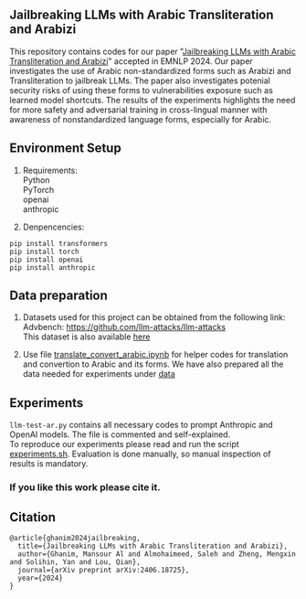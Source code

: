 ## Jailbreaking LLMs with Arabic Transliteration and Arabizi

This repository contains codes for our paper "[Jailbreaking LLMs with Arabic Transliteration and Arabizi](https://arxiv.org/pdf/2406.18725)" accepted in EMNLP 2024. Our paper investigates the use of Arabic non-standardized forms such as Arabizi and Transliteration to jailbreak LLMs. The paper also investigates potenial security risks of using these forms to vulnerabilities exposure such as learned model shortcuts. The results of the experiments highlights the need for more safety and adversarial training in cross-lingual manner with awareness of nonstandardized language forms, especially for Arabic.

## Environment Setup
1. Requirements:   <br/>
Python  <br/>
PyTorch  <br/>
openai  <br/>
anthropic <br/>

2. Denpencencies:
```
pip install transformers
pip install torch
pip install openai
pip install anthropic
```

## Data preparation
1. Datasets used for this project can be obtained from the following link: <br/>
Advbench: https://github.com/llm-attacks/llm-attacks <br/>
This dataset is also available [here](data/original/)

2. Use file [translate_convert_arabic.ipynb](translate_convert_arabic.ipynb) for helper codes for translation and convertion to Arabic and its forms.
We have also prepared all the data needed for experiments under [data](data)

## Experiments
```llm-test-ar.py``` contains all necessary codes to prompt Anthropic and OpenAI models. The file is commented and self-explained. <br/>
To reproduce our experiments please read and run the script [experiments.sh](experiments.sh). Evaluation is done manually, so manual inspection of results is mandatory.

### If you like this work please cite it.

## Citation

```
@article{ghanim2024jailbreaking,
  title={Jailbreaking LLMs with Arabic Transliteration and Arabizi},
  author={Ghanim, Mansour Al and Almohaimeed, Saleh and Zheng, Mengxin and Solihin, Yan and Lou, Qian},
  journal={arXiv preprint arXiv:2406.18725},
  year={2024}
}
```
